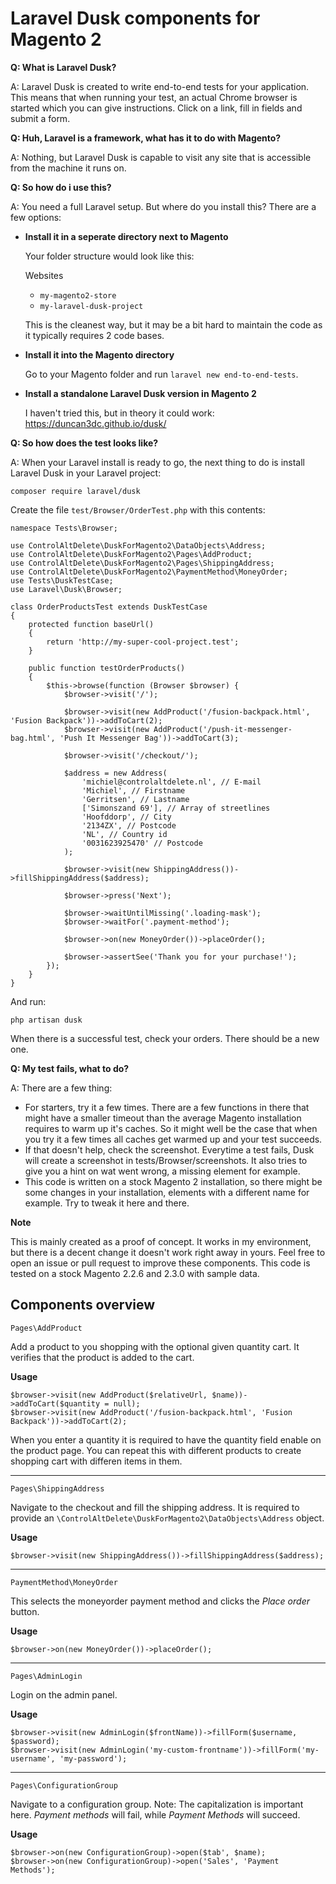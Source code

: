# Laravel Dusk components for Magento 2

**Q: What is Laravel Dusk?**

A: Laravel Dusk is created to write end-to-end tests for your application. This means that when running your test, an actual Chrome browser is started which you can give instructions. Click on a link, fill in fields and submit a form.

**Q: Huh, Laravel is a framework, what has it to do with Magento?**

A: Nothing, but Laravel Dusk is capable to visit any site that is accessible from the machine it runs on.  

**Q: So how do i use this?**

A: You need a full Laravel setup. But where do you install this? There are a few options:

- **Install it in a seperate directory next to Magento** 
  
  Your folder structure would look like this:

  Websites
    - `my-magento2-store`
    - `my-laravel-dusk-project`
    
  This is the cleanest way, but it may be a bit hard to maintain the code as it typically requires 2 code bases.
  
- **Install it into the Magento directory** 
  
  Go to your Magento folder and run `laravel new end-to-end-tests`.

- **Install a standalone Laravel Dusk version in Magento 2**
  
  I haven't tried this, but in theory it could work:
  https://duncan3dc.github.io/dusk/
  
**Q: So how does the test looks like?**
 
A: When your Laravel install is ready to go, the next thing to do is install Laravel Dusk in your Laravel project:

`composer require laravel/dusk`

Create the file `test/Browser/OrderTest.php` with this contents:

```
namespace Tests\Browser;

use ControlAltDelete\DuskForMagento2\DataObjects\Address;
use ControlAltDelete\DuskForMagento2\Pages\AddProduct;
use ControlAltDelete\DuskForMagento2\Pages\ShippingAddress;
use ControlAltDelete\DuskForMagento2\PaymentMethod\MoneyOrder;
use Tests\DuskTestCase;
use Laravel\Dusk\Browser;

class OrderProductsTest extends DuskTestCase
{
    protected function baseUrl()
    {
        return 'http://my-super-cool-project.test';
    }

    public function testOrderProducts()
    {
        $this->browse(function (Browser $browser) {
            $browser->visit('/');

            $browser->visit(new AddProduct('/fusion-backpack.html', 'Fusion Backpack'))->addToCart(2);
            $browser->visit(new AddProduct('/push-it-messenger-bag.html', 'Push It Messenger Bag'))->addToCart(3);

            $browser->visit('/checkout/');

            $address = new Address(
                'michiel@controlaltdelete.nl', // E-mail
                'Michiel', // Firstname
                'Gerritsen', // Lastname
                ['Simonszand 69'], // Array of streetlines
                'Hoofddorp', // City
                '2134ZX', // Postcode
                'NL', // Country id
                '0031623925470' // Postcode
            );

            $browser->visit(new ShippingAddress())->fillShippingAddress($address);

            $browser->press('Next');

            $browser->waitUntilMissing('.loading-mask');
            $browser->waitFor('.payment-method');

            $browser->on(new MoneyOrder())->placeOrder();

            $browser->assertSee('Thank you for your purchase!');
        });
    }
}
```

And run:

`php artisan dusk`

When there is a successful test, check your orders. There should be a new one.

**Q: My test fails, what to do?**

A: There are a few thing:

- For starters, try it a few times. There are a few functions in there that might have a smaller timeout than the average Magento installation requires to warm up it's caches. So it might well be the case that when you try it a few times all caches get warmed up and your test succeeds.  
- If that doesn't help, check the screenshot. Everytime a test fails, Dusk will create a screenshot in tests/Browser/screenshots. It also tries to give you a hint on wat went wrong, a missing element for example.
- This code is written on a stock Magento 2 installation, so there might be some changes in your installation, elements with a different name for example. Try to tweak it here and there. 


**Note**

This is mainly created as a proof of concept. It works in my environment, but there is a decent change it doesn't work right away in yours. Feel free to open an issue or pull request to improve these components. This code is tested on a stock Magento 2.2.6 and 2.3.0 with sample data.

## Components overview

`Pages\AddProduct`

Add a product to you shopping with the optional given quantity cart. It verifies that the product is added to the cart.

**Usage**

```
$browser->visit(new AddProduct($relativeUrl, $name))->addToCart($quantity = null);
$browser->visit(new AddProduct('/fusion-backpack.html', 'Fusion Backpack'))->addToCart(2);
```

When you enter a quantity it is required to have the quantity field enable on the product page. You can repeat this with different products to create shopping cart with differen items in them.

---

`Pages\ShippingAddress`

Navigate to the checkout and fill the shipping address. It is required to provide an `\ControlAltDelete\DuskForMagento2\DataObjects\Address` object.

**Usage**

```
$browser->visit(new ShippingAddress())->fillShippingAddress($address);
```

---

`PaymentMethod\MoneyOrder`

This selects the moneyorder payment method and clicks the *Place order* button.

**Usage**

```$browser->on(new MoneyOrder())->placeOrder();```

---

`Pages\AdminLogin`

Login on the admin panel.

**Usage**
```
$browser->visit(new AdminLogin($frontName))->fillForm($username, $password);
$browser->visit(new AdminLogin('my-custom-frontname'))->fillForm('my-username', 'my-password');
```

---

`Pages\ConfigurationGroup`

Navigate to a configuration group. Note: The capitalization is important here. *Payment methods* will fail, while *Payment Methods* will succeed.

**Usage**

```
$browser->on(new ConfigurationGroup)->open($tab', $name);
$browser->on(new ConfigurationGroup)->open('Sales', 'Payment Methods');
```
